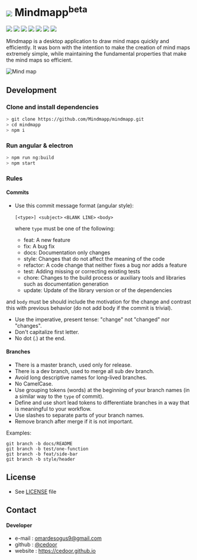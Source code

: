 # ![](https://raw.githubusercontent.com/Mindmapp/mindmapp/master/resources/icons/32x32.png) Mindmapp<sup>beta</sup>

[![](https://img.shields.io/badge/project-Mindmapp-blue.svg?style=flat-square)](https://github.com/Mindmapp)
[![](https://img.shields.io/badge/chat-Slack-orange.svg?style=flat-square)](https://join.slack.com/t/mindmapp-org/shared_invite/enQtNDE4OTUwOTQ4OTc3LWRkZDExM2E5MTJlNzZhZDBjZTFhMzVjMDhjMDFhOTY0NjBkMzMwYjRiY2FmNWNiNjRiYzdhZmNjZDE4YzkwYjk)
[![](https://img.shields.io/github/license/mindmapp/mindmapp.svg?style=flat-square)](https://github.com/Mindmapp/mindmapp/blob/dev/LICENSE.md)
[![](https://img.shields.io/david/mindmapp/mindmapp.svg?style=flat-square)](https://david-dm.org/mindmapp/mindmapp)
[![](https://img.shields.io/david/dev/mindmapp/mindmapp.svg?style=flat-square)](https://david-dm.org/mindmapp/mindmapp?type=dev)
[![](https://img.shields.io/github/downloads/mindmapp/mindmapp/total.svg?style=flat-square)](https://github.com/Mindmapp/mindmapp/releases)
[![](https://img.shields.io/travis/Mindmapp/mindmapp.svg?style=flat-square)](https://travis-ci.org/Mindmapp/mindmapp)


Mindmapp is a desktop application to draw mind maps quickly and efficiently. It was born with the intention to make the creation of mind maps extremely simple, while maintaining the fundamental properties that make the mind maps so efficient.

![Mind map](https://raw.githubusercontent.com/Mindmapp/mindmapp/master/src/assets/images/example.png)

## Development

### Clone and install dependencies

```sh
> git clone https://github.com/Mindmapp/mindmapp.git
> cd mindmapp
> npm i
```

### Run angular & electron

```sh
> npm run ng:build
> npm start
```
### Rules

#### Commits

* Use this commit message format (angular style):  

    `[<type>] <subject>`
    `<BLANK LINE>`
    `<body>`

    where `type` must be one of the following:

    - feat: A new feature
    - fix: A bug fix
    - docs: Documentation only changes
    - style: Changes that do not affect the meaning of the code
    - refactor: A code change that neither fixes a bug nor adds a feature
    - test: Adding missing or correcting existing tests
    - chore: Changes to the build process or auxiliary tools and libraries such as documentation generation
    - update: Update of the library version or of the dependencies

and `body` must be should include the motivation for the change and contrast this with previous behavior (do not add body if the commit is trivial). 

* Use the imperative, present tense: "change" not "changed" nor "changes".
* Don't capitalize first letter.
* No dot (.) at the end.

#### Branches

* There is a master branch, used only for release.
* There is a dev branch, used to merge all sub dev branch.
* Avoid long descriptive names for long-lived branches.
* No CamelCase.
* Use grouping tokens (words) at the beginning of your branch names (in a similar way to the `type` of commit).
* Define and use short lead tokens to differentiate branches in a way that is meaningful to your workflow.
* Use slashes to separate parts of your branch names.
* Remove branch after merge if it is not important.

Examples:
    
    git branch -b docs/README
    git branch -b test/one-function
    git branch -b feat/side-bar
    git branch -b style/header

## License
* See [LICENSE](https://github.com/mindmapp/mindmapp/blob/master/LICENSE) file

## Contact
#### Developer
* e-mail : omardesogus9@gmail.com
* github : [@cedoor](https://github.com/cedoor)
* website : https://cedoor.github.io
